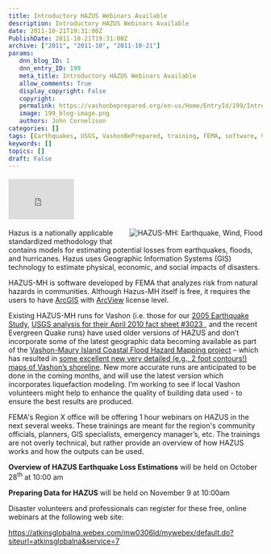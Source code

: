 ```yaml
---
title: Introductory HAZUS Webinars Available
description: Introductory HAZUS Webinars Available
date: 2011-10-21T19:31:00Z
PublishDate: 2011-10-21T19:31:00Z
archive: ["2011", "2011-10", "2011-10-21"]
params:
   dnn_blog_ID: 1
   dnn_entry_ID: 199
   meta_title: Introductory HAZUS Webinars Available
   allow_comments: True
   display_copyright: False
   copyright: 
   permalink: https://vashonbeprepared.org/en-us/Home/EntryId/199/Introductory-HAZUS-Webinars-Available
   image: 199_blog-image.png
   authors: John Cornelison
categories: []
tags: [Earthquakes, USGS, VashonBePrepared, training, FEMA, software, Volunteers, Vashon, Flood]
keywords: []
topics: []
draft: False
---
```


<div class="wlWriterHeaderFooter" style="padding-bottom: 4px; margin: 0px; padding-left: 0px; padding-right: 0px; float: none; padding-top: 4px;"><iframe src="http://www.facebook.com/widgets/like.php?href=http://vashoneoc.org/Blogs/VashonPreparedness/tabid/164/EntryId/199/Introductory-HAZUS-Webinars-Available.aspx" frameborder="0" scrolling="no" style="width: 130px; height: 80px;border: medium none;"></iframe></div>
<p><a href="http://www.fema.gov/plan/prevent/hazus/" target="_blank"><img style="margin: 0px 0px 5px 5px; float: right;" alt="HAZUS-MH: Earthquake, Wind, Flood" src="http://www.fema.gov/graphics/plan/prevent/hazus/indexlogo2.jpg" /></a>Hazus is a nationally applicable standardized methodology that contains models for estimating potential losses from earthquakes, floods, and hurricanes. Hazus uses Geographic Information Systems (GIS) technology to estimate physical, economic, and social impacts of disasters.</p>
<p>HAZUS-MH is software developed by FEMA that analyzes risk from natural hazards in communities. Although Hazus-MH itself is free, it requires the users to have <a href="http://en.wikipedia.org/wiki/ArcGIS">ArcGIS</a> with <a href="http://en.wikipedia.org/wiki/ArcView">ArcView</a> license level.</p>
<p>Existing HAZUS-MH runs for Vashon (i.e. those for our <a href="http://www.vashonbeprepared.org/media/VashonEarthquakeStudy.pdf" target="_blank">2005 Earthquake Study</a>, <a href="http://vashoneoc.org/Blogs/tabid/146/EntryId/34/A-Magnitude-7-1-Earthquake-in-the-Tacoma-Fault-Zone-mdash-A-Plausible-Scenario-for-Downtown-Vashon.aspx" target="_blank">USGS analysis for their April 2010 fact sheet #3023 </a>, and the recent Evergreen Quake runs) have used older versions of HAZUS and don&rsquo;t incorporate some of the latest geographic data becoming available as part of the <a href="http://www.pnwlocalnews.com/vashon/vib/news/120233014.html" target="_blank">Vashon-Maury Island Coastal Flood Hazard Mapping project</a> &ndash; which has resulted in <a href="http://www.kingcounty.gov/environment/waterandland/flooding/maps.aspx" target="_blank">some excellent new very detailed (e.g., 2 foot contours!) maps of Vashon&rsquo;s shoreline</a>. New more accurate runs are anticipated to be done in the coming months, and will use the latest version which incorporates liquefaction modeling. I&rsquo;m working to see if local Vashon volunteers might help to enhance the quality of building data used -&nbsp;to ensure the best results are produced.</p>
<p>FEMA's Region X office&nbsp;will be offering 1 hour webinars on HAZUS in the next several weeks. These trainings are meant for the region's community officials, planners, GIS specialists, emergency manager&rsquo;s, etc. The trainings are not overly technical, but rather provide an overview of how HAZUS works and how the outputs can be used. </p>
<p><strong>Overview of HAZUS Earthquake Loss Estimations</strong> will be held on October 28<sup>th</sup> at 10:00 am</p>
<p><strong>Preparing Data for HAZUS</strong> will be held on November 9 at 10:00am</p>
<p>Disaster volunteers and professionals can register for these free, online webinars at the following web site:</p>
<p><a href="https://atkinsglobalna.webex.com/mw0306ld/mywebex/default.do?siteurl=atkinsglobalna&amp;service=7">https://atkinsglobalna.webex.com/mw0306ld/mywebex/default.do?siteurl=atkinsglobalna&amp;service=7</a></p>

